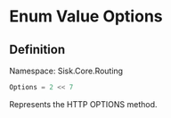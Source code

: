 # Enum Value Options

## Definition
Namespace: Sisk.Core.Routing

```csharp
Options = 2 << 7
```

Represents the HTTP OPTIONS method.

